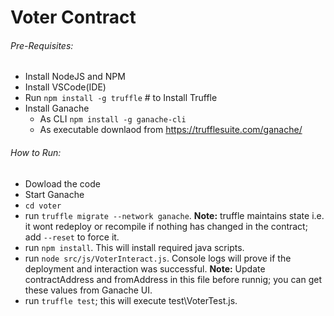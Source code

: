 # Voter Contract

###### Pre-Requisites: 

- Install NodeJS and NPM
- Install VSCode(IDE)
- Run `npm install -g truffle` # to Install Truffle 
- Install Ganache 
	- As CLI `npm install -g ganache-cli` 
	- As executable downlaod from https://trufflesuite.com/ganache/ 

###### How to Run: 
- Dowload the code
- Start Ganache
- `cd voter`
- run `truffle migrate --network ganache`. **Note:** truffle maintains state i.e. it wont redeploy or recompile if nothing has changed in the contract; add `--reset` to force it. 
- run `npm install`. This will install required java scripts. 
- run `node src/js/VoterInteract.js`. Console logs will prove if the deployment and interaction was successful. **Note:** Update contractAddress and fromAddress in this file before runnig; you can get these values from Ganache UI.  
- run `truffle test`; this will execute test\VoterTest.js. 

